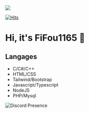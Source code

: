 
<img src="https://image.noelshack.com/fichiers/2023/26/7/1688300073-willibald.png">
<link rel="stylesheet" href="https://cdnjs.cloudflare.com/ajax/libs/font-awesome/6.4.0/css/all.min.css"> 

[![Hits](https://hits.seeyoufarm.com/api/count/incr/badge.svg?url=https%3A%2F%2Fgithub.com%2FFiFou1165%2Ffifou1165&count_bg=%23406AC4&title_bg=%23555555&icon=bulma.svg&icon_color=%23E7E7E7&title=visits&edge_flat=false)](https://hits.seeyoufarm.com)


<h1> Hi, it's FiFou1165 👋 </h1>

<h2> Langages </h2>
<ul>
  <li>C/C#/C++</li>
  <li>HTML/CSS</li>
  <li>Tailwind/Bootstrap</li>
  <li>Javascript/Typescript</li>
  <li>NodeJS</li>
  <li>PHP/Mysql</li>
</ul>

<img src="https://lanyard.cnrad.dev/api/475646630222364691" alt="Discord Presence" data-canonical-src="https://lanyard.cnrad.dev/api/420677579645779978?hideDiscrim=true" style="max-width: 100%;">

